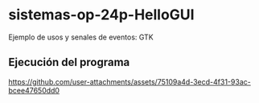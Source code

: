 # sistemas-op-24p-HelloGUI
Ejemplo de usos y senales de eventos: GTK

## Ejecución del programa
https://github.com/user-attachments/assets/75109a4d-3ecd-4f31-93ac-bcee47650dd0
